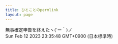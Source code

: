 ```yaml
---
title: ひとことのpermlink
layout: page
---
```

<div class="box" dt="1676212548420">
  無事確定申告を終えたヽ(´ー｀)ノ
  <div class="content is-small">Sun Feb 12 2023 23:35:48 GMT+0900 (日本標準時)</div>
</div>